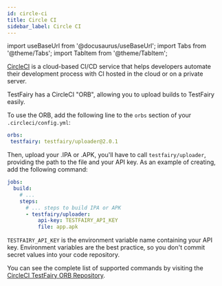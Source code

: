 ```yaml
---
id: circle-ci
title: Circle CI
sidebar_label: Circle CI
---
```


import useBaseUrl from '@docusaurus/useBaseUrl';
import Tabs from '@theme/Tabs';
import TabItem from '@theme/TabItem';

[CircleCI](https://circleci.com) is a cloud-based CI/CD service that helps developers automate their development process with CI hosted in the cloud or on a private server.

TestFairy has a CircleCI "ORB", allowing you to upload builds to TestFairy easily.

To use the ORB, add the following line to the `orbs` section of your `.circleci/config.yml`:

```yml
orbs:
 testfairy: testfairy/uploader@2.0.1
```

Then, upload your .IPA or .APK, you'll have to call `testfairy/uploader`, providing the path to the file and your API key. As an example of creating, add the following command:

```yml
jobs:
  build:
    # ...
    steps:
      # ... steps to build IPA or APK
      - testfairy/uploader:
          api-key: TESTFAIRY_API_KEY
          file: app.apk
```

`TESTFAIRY_API_KEY` is the environment variable name containing your API key. Environment variables are the best practice, so you don't commit secret values into your code repository.

You can see the complete list of supported commands by visiting the [CircleCI TestFairy ORB Repository](https://circleci.com/orbs/registry/orb/testfairy/uploader).
